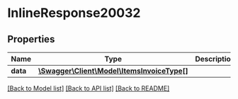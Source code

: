 # InlineResponse20032

## Properties
Name | Type | Description | Notes
------------ | ------------- | ------------- | -------------
**data** | [**\Swagger\Client\Model\ItemsInvoiceType[]**](ItemsInvoiceType.md) |  | [optional] 

[[Back to Model list]](../../README.md#documentation-for-models) [[Back to API list]](../../README.md#documentation-for-api-endpoints) [[Back to README]](../../README.md)

